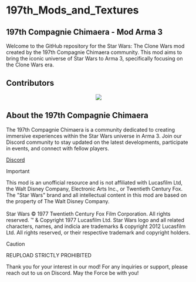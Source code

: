 # 197th_Mods_and_Textures
## 197th Compagnie Chimaera - Mod Arma 3
Welcome to the GitHub repository for the Star Wars: The Clone Wars mod created by the 197th Compagnie Chimaera community. This mod aims to bring the iconic universe of Star Wars to Arma 3, specifically focusing on the Clone Wars era.

## Contributors
<div align="center">
  <a href="https://github.com/Bragg-O/197th-Mods-Textures/graphs/contributors">
    <img src="https://contrib.rocks/image?repo=admors/197th-Mods-Textures"/>
  </a>
</div>

## About the 197th Compagnie Chimaera
The 197th Compagnie Chimaera is a community dedicated to creating immersive experiences within the Star Wars universe in Arma 3. Join our Discord community to stay updated on the latest developments, participate in events, and connect with fellow players.

[Discord](https://discord.gg/qQs5GnV3Mt)

> [!IMPORTANT]
> This mod is an unofficial resource and is not affiliated with Lucasfilm Ltd, the Walt Disney Company, Electronic Arts Inc., or Twentieth Century Fox. The "Star Wars" brand and all intellectual content in this mod are based on the property of The Walt Disney Company. <br/> <br/> Star Wars © 1977 Twentieth Century Fox Film Corporation. All rights reserved. ™ & Copyright 1977 Lucasfilm Ltd. Star Wars logo and all related characters, names, and indicia are trademarks & copyright 2012 Lucasfilm Ltd. All rights reserved, or their respective trademark and copyright holders.

> [!CAUTION]
> REUPLOAD STRICTLY PROHIBITED

Thank you for your interest in our mod! For any inquiries or support, please reach out to us on Discord. May the Force be with you!